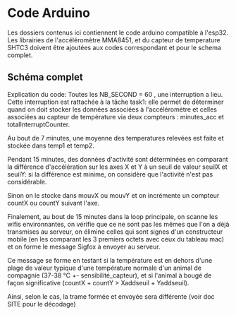 # Code Arduino 
Les dossiers contenus ici contiennent le code arduino compatible à l'esp32. Les librairies de l'accéléromètre MMA8451, et du capteur de temperature SHTC3 doivent être ajoutées aux codes correspondant et pour le schema complet. 


## Schéma complet
Explication du code:
Toutes les NB_SECOND = 60 , une interruption a lieu.
Cette interruption est rattachée à la tâche task1: elle permet de déterminer quand on doit stocker les données associées à l'accéléromètre et celles associées au capteur de température via deux compteurs : minutes_acc et totalInterruptCounter.

Au bout de 7 minutes, une moyenne des temperatures relevées est faite et stockée dans temp1 et temp2.

Pendant 15 minutes, des données d'activité sont déterminées en comparant la différence d'accélération sur les axes X et Y à un seuil de valeur seuilX et seuilY: si la différence est minime, on considère que l'activité n'est pas considérable. 

Sinon on le stocke dans mouvX ou mouvY et on incrémente un compteur countX ou countY suivant l'axe. 

Finalement, au bout de 15 minutes dans la loop principale, on scanne les wifis environnantes, on vérifie que ce ne sont pas les mêmes que l'on a déjà transmises au serveur, on élimine celles qui sont signes d'un constructeur mobile (en les comparant les 3 premiers octets avec ceux du tableau mac) et on forme le message Sigfox à envoyer au serveur. 

Ce message se forme en testant si la température est en dehors d'une plage de valeur typique d'une température normale d'un animal de compagnie (37-38 °C +- sensibilité_capteur), et si l'animal à bougé de façon significative (countX + countY > Xaddseuil + Yaddseuil). 

Ainsi, selon le cas, la trame formée et envoyée sera différente (voir doc SITE pour le décodage)



